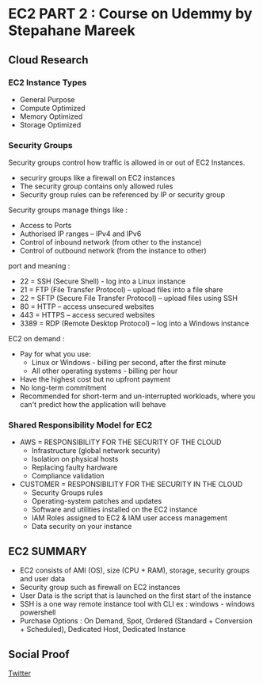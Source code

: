 
# EC2 PART 2 : Course on Udemmy by Stepahane Mareek


## Cloud Research

### EC2 Instance Types
- General Purpose
- Compute Optimized
- Memory Optimized
- Storage Optimized 

### Security Groups
Security groups control how traffic is allowed in or out of  EC2 Instances.
- securiry groups like a firewall on EC2 instances 
- The security group contains only allowed rules
- Security group rules can be referenced by IP or security group

Security groups manage things like :
- Access to Ports  
- Authorised IP ranges – IPv4 and IPv6 
- Control of inbound network (from other to the instance) 
- Control of outbound network (from the instance to other)

port and meaning :
- 22 = SSH (Secure Shell) - log into a Linux instance
- 21 = FTP (File Transfer Protocol) – upload files into a file share
- 22 = SFTP (Secure File Transfer Protocol) – upload files using SSH
- 80 = HTTP – access unsecured websites
- 443 = HTTPS – access secured websites
- 3389 = RDP (Remote Desktop Protocol) – log into a Windows instance

EC2 on demand :
- Pay for what you use:
	- Linux or Windows - billing per second, after the first minute
	- All other operating systems - billing per hour
- Have the highest cost but no upfront payment
- No long-term commitment
- Recommended for short-term and un-interrupted workloads, where you can't predict how the application will behave

### Shared Responsibility Model for EC2
- AWS = RESPONSIBILITY FOR THE SECURITY OF THE CLOUD
	- Infrastructure (global network security)
	- Isolation on physical hosts
	- Replacing faulty hardware
	- Compliance validation
- CUSTOMER = RESPONSIBILITY FOR THE SECURITY IN THE CLOUD
	- Security Groups rules
	- Operating-system patches and updates
	- Software and utilities installed on the EC2 instance
	- IAM Roles assigned to EC2 & IAM user access management
	- Data security on your instance

## EC2 SUMMARY
- EC2 consists of AMI (OS), size (CPU + RAM), storage, security groups and user data
- Security group such as firewall on EC2 instances
- User Data is the script that is launched on the first start of the instance
- SSH is a one way remote instance tool with CLI
ex : windows - windows powershell
- Purchase Options : On Demand, Spot, Ordered (Standard + Conversion + Scheduled), Dedicated Host, Dedicated Instance


## Social Proof

[Twitter](https://mobile.twitter.com/tiaradwim1306/status/1612752359867944961)

